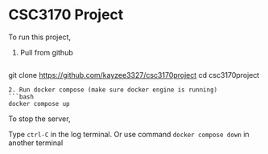 # CSC3170 Project

To run this project,

1. Pull from github
   ```bash
  git clone https://github.com/kayzee3327/csc3170project
  cd csc3170project
   ```
2. Run docker compose (make sure docker engine is running)
  ```bash
  docker compose up
  ```

To stop the server,

Type `ctrl-C` in the log terminal. Or use command `docker compose down` in another terminal
   
